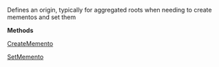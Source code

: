 Defines an origin, typically for aggregated roots when needing to create mementos and set them

**Methods**

[CreateMemento](Bifrost.Domain.IOriginator.CreateMemento)


[SetMemento](Bifrost.Domain.IOriginator.SetMemento)

